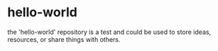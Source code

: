 # hello-world
the 'hello-world' repository is a test and could be used to store ideas, resources, or share things with others.
